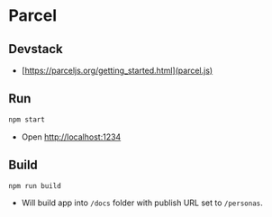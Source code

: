 # Parcel

## Devstack
- [https://parceljs.org/getting_started.html](parcel.js)

## Run
```sh
npm start
```
- Open [http://localhost:1234]()

## Build
```sh
npm run build
```
- Will build app into `/docs` folder with publish URL set to `/personas`.
